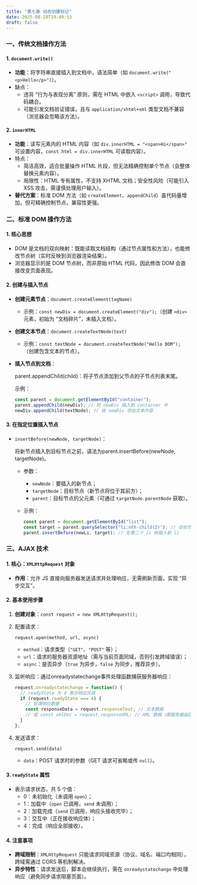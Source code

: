 ```yaml
---
title: "第七章 动态创建标记"
date: 2025-08-20T19:49:53
draft: false
---
```


###  一、传统文档操作方法

#### 1. `document.write()`

- **功能**：将字符串直接插入到文档中，语法简单（如 `document.write("<p>Hello</p>")`）。
- 缺点：
  - 违背 “行为与表现分离” 原则，需在 HTML 中嵌入 `<script>` 调用，导致代码耦合。
  - 可能引发文档验证错误，且与 `application/xhtml+xml` 类型文档不兼容（浏览器会忽略该方法）。

#### 2. `innerHTML`

- **功能**：读写元素内的 HTML 内容（如 `div.innerHTML = "<span>Hi</span>"` 可设置内容，`const html = div.innerHTML` 可读取内容）。
- 特点：
  - 简洁高效，适合批量操作 HTML 片段，但无法精确控制单个节点（会整体替换元素内容）。
  - 局限性：HTML 专有属性，不支持 XHTML 文档；安全性风险（可能引入 XSS 攻击，需谨慎处理用户输入）。
- **替代方案**：标准 DOM 方法（如 `createElement`、`appendChild`）虽代码量增加，但可精确控制节点，兼容性更强。

### 二、标准 DOM 操作方法

#### 1. 核心思想

- DOM 是文档的双向映射：既能读取文档结构（通过节点属性和方法），也能修改节点树（实时反映到浏览器渲染结果）。
- 浏览器显示的是 DOM 节点树，而非原始 HTML 代码，因此修改 DOM 会直接改变页面表现。

#### 2. 创建与插入节点

- **创建元素节点**：`document.createElement(tagName)`

  - 示例：`const newDiv = document.createElement("div");`（创建 `<div>` 元素，初始为 “文档碎片”，未插入文档）。

- **创建文本节点**：`document.createTextNode(text)`

  - 示例：`const textNode = document.createTextNode("Hello DOM");`（创建包含文本的节点）。

- **插入节点到文档**：

  parent.appendChild(child)：将子节点添加到父节点的子节点列表末尾。

  示例：

  ```js
  const parent = document.getElementById("container");
  parent.appendChild(newDiv); // 将 newDiv 插入到 container 中
  newDiv.appendChild(textNode); // 给 newDiv 添加文本内容
  ```

#### 3. 在指定位置插入节点

- `insertBefore(newNode, targetNode)`：

  将新节点插入到目标节点之前，语法为parent.insertBefore(newNode, targetNode)。

  - 参数：

    - `newNode`：要插入的新节点；
    - `targetNode`：目标节点（新节点将位于其前方）；
    - `parent`：目标节点的父元素（可通过 `targetNode.parentNode` 获取）。

  - 示例：

    ```js
    const parent = document.getElementById("list");
    const target = parent.querySelector("li:nth-child(2)"); // 目标节点
    parent.insertBefore(newLi, target); // 在第二个 li 前插入新 li
    ```

### 三、AJAX 技术

#### 1. 核心：`XMLHttpRequest` 对象

- **作用**：允许 JS 直接向服务器发送请求并处理响应，无需刷新页面，实现 “异步交互”。

#### 2. 基本使用步骤

1. **创建对象**：`const request = new XMLHttpRequest();`

2. 配置请求：

   ```
   request.open(method, url, async)
   ```

   - `method`：请求类型（`"GET"`、`"POST"` 等）；
   - `url`：请求的服务器资源地址（需与当前页面同域，否则引发跨域错误）；
   - `async`：是否异步（`true` 为异步，`false` 为同步，推荐异步）。

3. 监听响应：通过onreadystatechange事件处理函数捕获服务器响应：

   ```js
   request.onreadystatechange = function() {
     // readyState 为 4 表示响应完成
     if (request.readyState === 4) {
       // 处理响应数据
       const responseData = request.responseText; // 文本数据
       // 或 const xmlDoc = request.responseXML; // XML 数据（需服务器返回 text/xml 类型）
     }
   };
   ```

4. 发送请求：

   ```
   request.send(data)
   ```

   - `data`：POST 请求时的参数（GET 请求可省略或传 `null`）。

#### 3. `readyState` 属性

- 表示请求状态，共 5 个值：
  - 0：未初始化（未调用 `open`）；
  - 1：加载中（`open` 已调用，`send` 未调用）；
  - 2：加载完成（`send` 已调用，响应头接收完毕）；
  - 3：交互中（正在接收响应体）；
  - 4：完成（响应全部接收）。

#### 4. 注意事项

- **跨域限制**：`XMLHttpRequest` 只能请求同域资源（协议、域名、端口均相同），跨域需通过 CORS 等机制解决。
- **异步特性**：请求发送后，脚本会继续执行，需在 `onreadystatechange` 中处理响应（避免同步请求阻塞页面）。